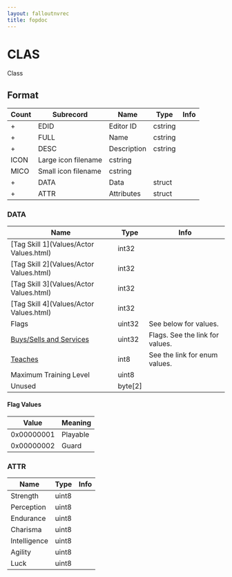 ```yaml
---
layout: falloutnvrec
title: fopdoc
---
```

CLAS
====

Class

## Format

Count | Subrecord | Name | Type | Info
------|-------|------|------|-----
+ | EDID | Editor ID | cstring |
+ | FULL | Name | cstring |
+ | DESC | Description | cstring |
 | ICON | Large icon filename | cstring |
 | MICO | Small icon filename | cstring |
+ | DATA | Data | struct |
+ | ATTR | Attributes | struct | 

### DATA

Name | Type | Info
-----|------|-----
[Tag Skill 1](Values/Actor Values.html) | int32 |
[Tag Skill 2](Values/Actor Values.html) | int32 |
[Tag Skill 3](Values/Actor Values.html) | int32 |
[Tag Skill 4](Values/Actor Values.html) | int32 |
Flags | uint32 | See below for values.
[Buys/Sells and Services](Values/Services.html) | uint32 | Flags. See the link for values.
[Teaches](Values/Skills.html) | int8 | See the link for enum values.
Maximum Training Level | uint8 |
Unused | byte[2] |

#### Flag Values

Value | Meaning
------|--------
0x00000001 | Playable
0x00000002 | Guard

### ATTR

Name | Type | Info
-----|------|-----
Strength | uint8 |
Perception | uint8 |
Endurance | uint8 |
Charisma | uint8 |
Intelligence | uint8 |
Agility | uint8 |
Luck | uint8 |
